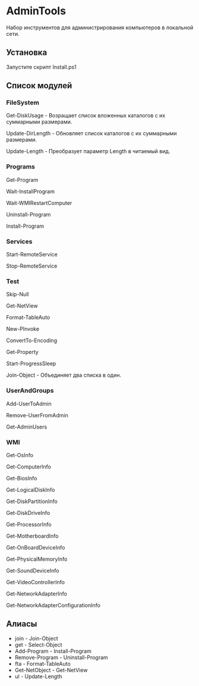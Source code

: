 ﻿AdminTools
==========
Набор инструментов для администрирования компьютеров в локальной сети.

Установка
---------
Запустите скрипт Install.ps1

Список модулей
--------------

### FileSystem

Get-DiskUsage - Возращает список вложенных каталогов с их суммарными размерами.

Update-DirLength - Обновляет список каталогов с их суммарными размерами.

Update-Length - Преобразует параметр Length в читаемый вид. 

### Programs

Get-Program

Wait-InstallProgram

Wait-WMIRestartComputer

Uninstall-Program

Install-Program

### Services

Start-RemoteService

Stop-RemoteService

### Test

Skip-Null

Get-NetView

Format-TableAuto

New-PInvoke

ConvertTo-Encoding

Get-Property

Start-ProgressSleep

Join-Object - Объединяет два списка в один.

### UserAndGroups

Add-UserToAdmin

Remove-UserFromAdmin

Get-AdminUsers

### WMI

Get-OsInfo

Get-ComputerInfo

Get-BiosInfo

Get-LogicalDiskInfo

Get-DiskPartitionInfo

Get-DiskDriveInfo

Get-ProcessorInfo

Get-MotherboardInfo

Get-OnBoardDeviceInfo

Get-PhysicalMemoryInfo

Get-SoundDeviceInfo

Get-VideoControllerInfo

Get-NetworkAdapterInfo

Get-NetworkAdapterConfigurationInfo

Алиасы
------
*   join - Join-Object
*   get - Select-Object
*   Add-Program - Install-Program
*   Remove-Program - Uninstall-Program
*   fta - Format-TableAuto
*	Get-NetObject - Get-NetView
*	ul - Update-Length